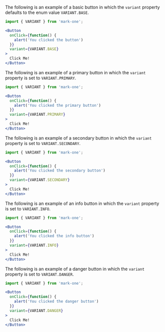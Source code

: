 The following is an example of a basic button in which the `variant` property defaults to the enum value `VARIANT.BASE`.
```jsx
import { VARIANT } from 'mark-one';

<Button
  onClick={function() {
    alert('You clicked the button')
  }}
  variant={VARIANT.BASE}
>
  Click Me!
</Button>
```

The following is an example of a primary button in which the `variant` property is set to `VARIANT.PRIMARY`.

```jsx
import { VARIANT } from 'mark-one';

<Button
  onClick={function() {
    alert('You clicked the primary button')
  }}
  variant={VARIANT.PRIMARY}
>
  Click Me!
</Button>
```

The following is an example of a secondary button in which the `variant` property is set to `VARIANT.SECONDARY`.

```jsx
import { VARIANT } from 'mark-one';

<Button
  onClick={function() {
    alert('You clicked the secondary button')
  }}
  variant={VARIANT.SECONDARY}
>
  Click Me!
</Button>
```

The following is an example of an info button in which the `variant` property is set to `VARIANT.INFO`.

```jsx
import { VARIANT } from 'mark-one';

<Button
  onClick={function() {
    alert('You clicked the info button')
  }}
  variant={VARIANT.INFO}
>
  Click Me!
</Button>
```

The following is an example of a danger button in which the `variant` property is set to `VARIANT.DANGER`.

```jsx
import { VARIANT } from 'mark-one';

<Button
  onClick={function() {
    alert('You clicked the danger button')
  }}
  variant={VARIANT.DANGER}
>
  Click Me!
</Button>
```
